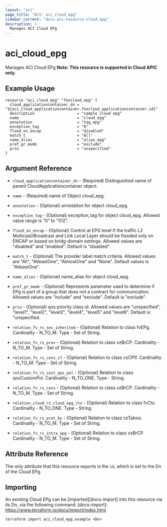 ```yaml
---
layout: "aci"
page_title: "ACI: aci_cloud_epg"
sidebar_current: "docs-aci-resource-cloud_epg"
description: |-
  Manages ACI Cloud EPg
---
```


# aci_cloud_epg #
Manages ACI Cloud EPg
<b>Note: This resource is supported in Cloud APIC only.</b>
## Example Usage ##

```hcl
resource "aci_cloud_epg" "foocloud_epg" {
  cloud_applicationcontainer_dn = "${aci_cloud_applicationcontainer.foocloud_applicationcontainer.id}"
  description                   = "sample cloud epg"
  name                          = "cloud_epg"
  annotation                    = "tag_epg"
  exception_tag                 = "0"
  flood_on_encap                = "disabled"
  match_t                       = "All"
  name_alias                    = "alias_epg"
  pref_gr_memb                  = "exclude"
  prio                          = "unspecified"
}
```
## Argument Reference ##
* `cloud_applicationcontainer_dn` - (Required) Distinguished name of parent CloudApplicationcontainer object.
* `name` - (Required) name of Object cloud_epg.
* `annotation` - (Optional) annotation for object cloud_epg.
* `exception_tag` - (Optional) exception_tag for object cloud_epg. Allowed value range is "0" to "512".
* `flood_on_encap` - (Optional) Control at EPG level if the traffic L2 Multicast/Broadcast and Link Local Layer should be flooded only on ENCAP or based on bridg-domain settings. Allowed values are "disabled" and "enabled". Default is "disabled".
* `match_t` - (Optional) The provider label match criteria. Allowed values are "All", "AtleastOne", "AtmostOne" and "None". Default values is "AtleastOne". 
* `name_alias` - (Optional) name_alias for object cloud_epg.
* `pref_gr_memb` - (Optional) Represents parameter used to determine if EPg is part of a group that does not a contract for communication. Allowed values are "include" and "exclude". Default is "exclude".

* `prio` - (Optional) qos priority class id. Allowed values are "unspecified", "level1", "level2", "level3", "level4", "level5" and "level6". Default is "unspecified.

* `relation_fv_rs_sec_inherited` - (Optional) Relation to class fvEPg. Cardinality - N_TO_M. Type - Set of String.
                
* `relation_fv_rs_prov` - (Optional) Relation to class vzBrCP. Cardinality - N_TO_M. Type - Set of String.
                
* `relation_fv_rs_cons_if` - (Optional) Relation to class vzCPIf. Cardinality - N_TO_M. Type - Set of String.
                
* `relation_fv_rs_cust_qos_pol` - (Optional) Relation to class qosCustomPol. Cardinality - N_TO_ONE. Type - String.
                
* `relation_fv_rs_cons` - (Optional) Relation to class vzBrCP. Cardinality - N_TO_M. Type - Set of String.
                
* `relation_cloud_rs_cloud_epg_ctx` - (Optional) Relation to class fvCtx. Cardinality - N_TO_ONE. Type - String.
                
* `relation_fv_rs_prot_by` - (Optional) Relation to class vzTaboo. Cardinality - N_TO_M. Type - Set of String.
                
* `relation_fv_rs_intra_epg` - (Optional) Relation to class vzBrCP. Cardinality - N_TO_M. Type - Set of String.
                

## Attribute Reference

The only attribute that this resource exports is the `id`, which is set to the
Dn of the Cloud EPg.

## Importing ##

An existing Cloud EPg can be [imported][docs-import] into this resource via its Dn, via the following command:
[docs-import]: https://www.terraform.io/docs/import/index.html

```
terraform import aci_cloud_epg.example <Dn>
```
